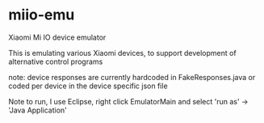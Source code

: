# miio-emu
Xiaomi Mi IO device emulator

This is emulating various Xiaomi devices, to support development of alternative control programs

note: device responses are currently hardcoded in FakeResponses.java or coded per device in the device specific json file

Note to run, I use Eclipse, right click EmulatorMain and select 'run as' -> 'Java Application' 

